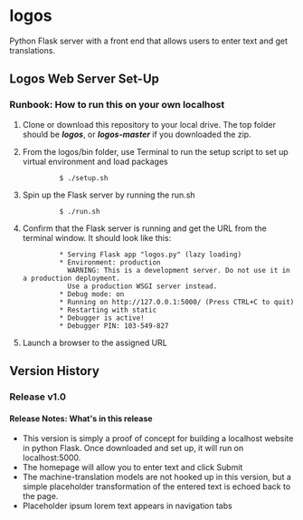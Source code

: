 # logos
Python Flask server with a front end that allows users to enter text and get translations.
## Logos Web Server Set-Up
### Runbook: How to run this on your own localhost
1. Clone or download this repository to your local drive. The top folder should be *__logos__*, or *__logos-master__* if you downloaded the zip.
2. From the logos/bin folder, use Terminal to run the setup script to set up virtual environment and load packages

                $ ./setup.sh

3. Spin up the Flask server by running the run.sh

                $ ./run.sh

11. Confirm that the Flask server is running and get the URL from the terminal window.  It should look like this:

                 * Serving Flask app "logos.py" (lazy loading)
                 * Environment: production
                   WARNING: This is a development server. Do not use it in a production deployment.
                   Use a production WSGI server instead.
                 * Debug mode: on
                 * Running on http://127.0.0.1:5000/ (Press CTRL+C to quit)
                 * Restarting with static
                 * Debugger is active!
                 * Debugger PIN: 103-549-827

12. Launch a browser to the assigned URL

## Version History
### Release v1.0
#### Release Notes: What's in this release
- This version is simply a proof of concept for building a localhost website in python Flask.  Once downloaded and set up, it will run on localhost:5000.
- The homepage will allow you to enter text and click Submit
- The machine-translation models are not hooked up in this version, but a simple placeholder transformation of the entered text is echoed back to the page.
- Placeholder ipsum lorem text appears in navigation tabs
